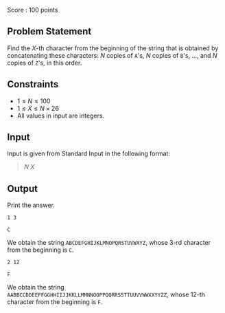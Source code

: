 Score : $100$ points

## Problem Statement

Find the $X$-th character from the beginning of the string that is obtained by concatenating these characters: $N$ copies of `A`'s, $N$ copies of `B`'s, …, and $N$ copies of `Z`'s, in this order.

## Constraints

- $1 \leq N \leq 100$
- $1 \leq X \leq N\times 26$
- All values in input are integers.

## Input

Input is given from Standard Input in the following format:

> $N$ $X$

## Output

Print the answer.

```input1
1 3
```

```output1
C
```

We obtain the string `ABCDEFGHIJKLMNOPQRSTUVWXYZ`, whose $3$-rd character from the beginning is `C`.

```input2
2 12
```

```output2
F
```

We obtain the string `AABBCCDDEEFFGGHHIIJJKKLLMMNNOOPPQQRRSSTTUUVVWWXXYYZZ`, whose $12$-th character from the beginning is `F`.